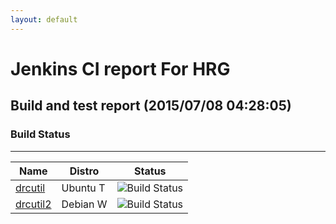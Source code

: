 ```yaml
---
layout: default
---
```

# Jenkins CI report For HRG
## Build and test report (2015/07/08 04:28:05)
### Build Status
___
  
|Name|Distro|Status|
|---|---|---|
|[drcutil](http://jenkinshrg.github.io/drcutil)|<span class='badge'>Ubuntu T</span>|![Build Status](http://jenkinshrg.github.io/drcutil/badge.svg)|
|[drcutil2](http://jenkinshrg.github.io/drcutil2)|<span class='badge'>Debian W</span>|![Build Status](http://jenkinshrg.github.io/drcutil2/badge.svg)|
